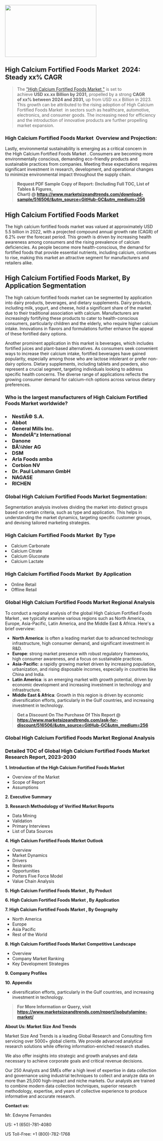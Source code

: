 <p><img class="alignnone size-medium wp-image-20088" src="https://ffe5etoiles.com/wp-content/uploads/2024/12/MST1-300x171.png" alt="" width="300" height="171" /></p><h2 id="ember46" class="ember-view reader-text-block__heading-2">High Calcium Fortified Foods Market &nbsp;2024: Steady&nbsp;xx% CAGR</h2><blockquote id="ember47" class="ember-view reader-text-block__blockquote">The&nbsp;<a class="app-aware-link " href="https://www.marketsizeandtrends.com/download-sample/516506/&utm_source=GitHub-GC&utm_medium=256" target="_blank" data-test-app-aware-link="">"High Calcium Fortified Foods Market "</a>&nbsp;is set to achieve&nbsp;<strong>USD&nbsp;xx.xx&nbsp;Billion by 2031,</strong>&nbsp;propelled by a strong&nbsp;<strong>CAGR of&nbsp;xx% between 2024 and 2031,</strong>&nbsp;up from USD xx.x Billion in 2023. This growth can be attributed to the rising adoption of&nbsp;High Calcium Fortified Foods Market &nbsp;in sectors such as healthcare, automotive, electronics, and consumer goods. The increasing need for efficiency and the introduction of innovative products are further propelling market expansion.</blockquote><h3 id="ember48" class="ember-view reader-text-block__heading-3">High Calcium Fortified Foods Market &nbsp;Overview and Projection:</h3><p id="ember49" class="ember-view reader-text-block__paragraph">Lastly, environmental sustainability is emerging as a critical concern in the&nbsp;High Calcium Fortified Foods Market . Consumers are becoming more environmentally conscious, demanding eco-friendly products and sustainable practices from companies. Meeting these expectations requires significant investment in research, development, and operational changes to minimize environmental impact throughout the supply chain.</p><blockquote id="ember50" class="ember-view reader-text-block__blockquote"><strong>Request PDF Sample Copy of Report: (Including Full TOC, List of Tables &amp; Figures, Chart)&nbsp;@&nbsp;<strong><a href="https://www.marketsizeandtrends.com/download-sample/516506/&utm_source=GitHub-GC&utm_medium=256" target="_blank">https://www.marketsizeandtrends.com/download-sample/516506/&utm_source=GitHub-GC&utm_medium=256</a></strong></strong></blockquote><h3 class=""> <h2>High Calcium Fortified Foods Market</h2><p>The high calcium fortified foods market was valued at approximately USD 5.5 billion in 2022, with a projected compound annual growth rate (CAGR) of 6.2% over the forecast period. This growth is driven by increasing health awareness among consumers and the rising prevalence of calcium deficiencies. As people become more health-conscious, the demand for fortified foods that provide essential nutrients, including calcium, continues to rise, making this market an attractive segment for manufacturers and retailers alike.</p><h2>High Calcium Fortified Foods Market, By Application Segmentation</h2><p>The high calcium fortified foods market can be segmented by application into dairy products, beverages, and dietary supplements. Dairy products, including milk, yogurt, and cheese, hold a significant share of the market due to their traditional association with calcium. Manufacturers are increasingly fortifying these products to cater to health-conscious consumers, particularly children and the elderly, who require higher calcium intake. Innovations in flavors and formulations further enhance the appeal of these fortified dairy options.</p><p>Another prominent application in this market is beverages, which includes fortified juices and plant-based alternatives. As consumers seek convenient ways to increase their calcium intake, fortified beverages have gained popularity, especially among those who are lactose intolerant or prefer non-dairy options. Dietary supplements, including tablets and powders, also represent a crucial segment, targeting individuals looking to address specific health concerns. The diverse range of applications reflects the growing consumer demand for calcium-rich options across various dietary preferences.</p></h3><h3 id="" class="">Who is the largest manufacturers of&nbsp;High Calcium Fortified Foods Market worldwide?</h3><h3 class=""></Li><Li>NestlÃ© S.A.</Li><Li> Abbot</Li><Li> General Mills Inc.</Li><Li> MondelÄ“z International</Li><Li> Danone</Li><Li> BÃ¼hler AG</Li><Li> DSM</Li><Li> Arla Foods amba</Li><Li> Corbion NV</Li><Li> Dr. Paul Lohmann GmbH</Li><Li> NAGASE</Li><Li> RICHEN</h3><h3 id="ember53" class="ember-view reader-text-block__heading-3">Global&nbsp;High Calcium Fortified Foods Market Segmentation:</h3><p id="ember54" class="ember-view reader-text-block__paragraph">Segmentation analysis involves dividing the market into distinct groups based on certain criteria, such as type and application. This helps in understanding the market dynamics, targeting specific customer groups, and devising tailored marketing strategies.</p><h3 id="" class="">High Calcium Fortified Foods Market &nbsp;By Type</h3><p></Li><Li>Calcium Carbonate</Li><Li> Calcium Citrate</Li><Li> Calcium Gluconate</Li><Li> Calcium Lactate</p><h3 id="" class="">High Calcium Fortified Foods Market &nbsp;By Application</h3><p class=""></Li><Li>Online Retail</Li><Li> Offline Retail</p><h3 id="ember62" class="ember-view reader-text-block__heading-3">Global High Calcium Fortified Foods Market Regional Analysis</h3><p id="ember63" class="ember-view reader-text-block__paragraph">To conduct a regional analysis of the global High Calcium Fortified Foods Market , we typically examine various regions such as North America, Europe, Asia-Pacific, Latin America, and the Middle East &amp; Africa. Here's a brief overview:</p><ul><li><strong>North America</strong>: is often a leading market due to advanced technology infrastructure, high consumer demand, and significant investment in R&amp;D.</li><li><strong>Europe</strong>: strong market presence with robust regulatory frameworks, high consumer awareness, and a focus on sustainable practices.</li><li><strong>Asia-Pacific</strong>: a rapidly growing market driven by increasing population, urbanization, and rising disposable incomes, especially in countries like China and India.</li><li><strong>Latin America</strong>: is an emerging market with growth potential, driven by economic development and increasing investment in technology and infrastructure.</li><li><strong>Middle East &amp; Africa</strong>: Growth in this region is driven by economic diversification efforts, particularly in the Gulf countries, and increasing investment in technology.</li></ul><blockquote id="ember61" class="ember-view reader-text-block__blockquote"><strong>Get a Discount On The Purchase Of This Report @ <strong><a href="https://html-cleaner.com/" target="">https://www.marketsizeandtrends.com/ask-for-discount/516506/&utm_source=GitHub-GC&utm_medium=256</a></strong></strong></blockquote><h3 id="ember62" class="ember-view reader-text-block__heading-3">Global High Calcium Fortified Foods Market Regional Analysis</h3><h3 id="" class="">Detailed TOC of Global High Calcium Fortified Foods Market Research Report, 2023-2030</h3><p id="" class=""><strong>1. Introduction of the High Calcium Fortified Foods Market </strong></p><ul><li>Overview of the Market</li><li>Scope of Report</li><li>Assumptions</li></ul><p id="" class=""><strong>2. Executive Summary</strong></p><p id="" class=""><strong>3. Research Methodology of Verified Market Reports</strong></p><ul><li>Data Mining</li><li>Validation</li><li>Primary Interviews</li><li>List of Data Sources</li></ul><p id="" class=""><strong>4. High Calcium Fortified Foods Market Outlook</strong></p><ul><li>Overview</li><li>Market Dynamics</li><li>Drivers</li><li>Restraints</li><li>Opportunities</li><li>Porters Five Force Model</li><li>Value Chain Analysis</li></ul><p id="" class=""><strong>5. High Calcium Fortified Foods Market , By Product</strong></p><p id="" class=""><strong>6. High Calcium Fortified Foods Market , By Application</strong></p><p id="" class=""><strong>7. High Calcium Fortified Foods Market , By Geography</strong></p><ul><li>North America</li><li>Europe</li><li>Asia Pacific</li><li>Rest of the World</li></ul><p id="" class=""><strong>8. High Calcium Fortified Foods Market Competitive Landscape</strong></p><ul><li>Overview</li><li>Company Market Ranking</li><li>Key Development Strategies</li></ul><p id="" class=""><strong>9. Company Profiles</strong></p><p id="" class=""><strong>10. Appendix</strong></p><ul><li>diversification efforts, particularly in the Gulf countries, and increasing investment in technology.</li></ul><blockquote id="ember65" class="ember-view reader-text-block__blockquote"><strong>For More Information or Query, visit <strong><strong><a href="https://html-cleaner.com/" target="">https://www.marketsizeandtrends.com/report/isobutylamine-market/</a></strong></strong></strong></blockquote><p id="" class=""><strong>About Us: Market Size And Trends</strong></p><p id="" class="">Market Size And Trends is a leading Global Research and Consulting firm servicing over 5000+ global clients. We provide advanced analytical research solutions while offering information-enriched research studies.</p><p id="" class="">We also offer insights into strategic and growth analyses and data necessary to achieve corporate goals and critical revenue decisions.</p><p id="" class="">Our 250 Analysts and SMEs offer a high level of expertise in data collection and governance using industrial techniques to collect and analyze data on more than 25,000 high-impact and niche markets. Our analysts are trained to combine modern data collection techniques, superior research methodology, expertise, and years of collective experience to produce informative and accurate research.</p><p id="" class=""><strong>Contact us:</strong></p><p id="" class="">Mr. Edwyne Fernandes</p><p id="" class="">US: +1 (650)-781-4080</p><p id="" class="">US Toll-Free: +1 (800)-782-1768</p>
